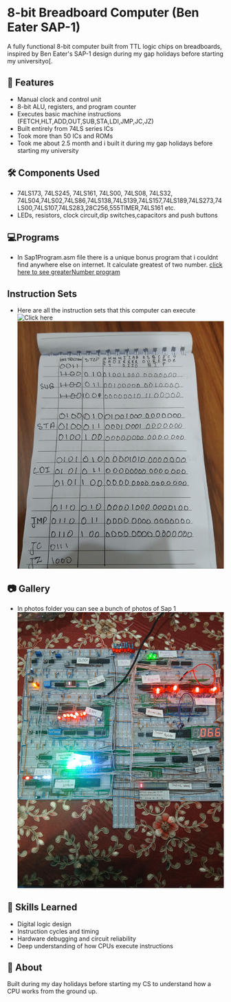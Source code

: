 # 8-bit Breadboard Computer (Ben Eater SAP-1)

A fully functional 8-bit computer built from TTL logic chips on breadboards, inspired by Ben Eater's SAP-1 design during my gap holidays before starting my universityo[.

## 🧠 Features
- Manual clock and control unit
- 8-bit ALU, registers, and program counter
- Executes basic machine instructions (FETCH,HLT,ADD,OUT,SUB,STA,LDI,JMP,JC,JZ)
- Built entirely from 74LS series ICs
- Took more than 50 ICs and ROMs
- Took me about 2.5 month and i built it during my gap holidays before starting my university

## 🛠️ Components Used
- 74LS173, 74LS245, 74LS161, 74LS00, 74LS08, 74LS32, 74LS04,74LS02,74LS86,74LS138,74LS139,74LS157,74LS189,74LS273,74LS00,74LS107,74LS283,28C256,555TIMER,74LS161 etc.
- LEDs, resistors, clock circuit,dip switches,capacitors and push buttons

## 💻Programs
- In Sap1Program.asm file there is a unique bonus program that i couldnt find anywhere else on internet. It calculate greatest of two number. 
[click here to see greaterNumber program](Sap1Programs.asm)

## Instruction Sets
- Here are all the instruction sets that this computer can execute
![Click here](instructionSet/instructionSet1.jpg)
![Click here](instructionSet/instructionSet2.jpg)

## 📷 Gallery
- In photos folder you can see a bunch of photos of Sap 1
![Front View](photos/1.jpg)

## 🧩 Skills Learned
- Digital logic design
- Instruction cycles and timing
- Hardware debugging and circuit reliability
- Deep understanding of how CPUs execute instructions

## 📍 About
Built during my day holidays before starting my CS to understand how a CPU works from the ground up.
